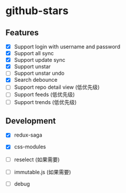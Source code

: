 # github-stars

## Features

- [x] Support login with username and password
- [x] Support all sync
- [x] Support update sync
- [x] Support unstar
- [ ] Support unstar undo
- [x] Search debounce
- [ ] Support repo detail view (低优先级)
- [ ] Support feeds (低优先级)
- [ ] Support trends (低优先级)

## Development

- [x] redux-saga
- [x] css-modules
- [ ] reselect (如果需要)
- [ ] immutable.js (如果需要)
- [ ] debug

